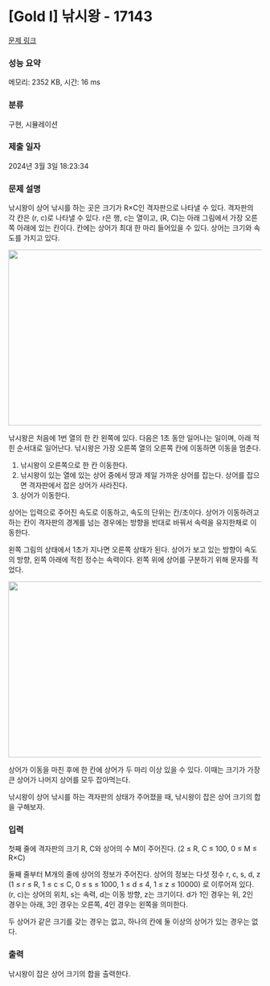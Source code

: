 # [Gold I] 낚시왕 - 17143 

[문제 링크](https://www.acmicpc.net/problem/17143) 

### 성능 요약

메모리: 2352 KB, 시간: 16 ms

### 분류

구현, 시뮬레이션

### 제출 일자

2024년 3월 3일 18:23:34

### 문제 설명

<p>낚시왕이 상어 낚시를 하는 곳은 크기가 R×C인 격자판으로 나타낼 수 있다. 격자판의 각 칸은 (r, c)로 나타낼 수 있다. r은 행, c는 열이고, (R, C)는 아래 그림에서 가장 오른쪽 아래에 있는 칸이다. 칸에는 상어가 최대 한 마리 들어있을 수 있다. 상어는 크기와 속도를 가지고 있다.</p>

<p style="text-align: center;"><img alt="" src="https://upload.acmicpc.net/85c2ccad-e4b8-4397-9bd6-0ec73b0f44f8/-/preview/" style="width: 506px; height: 350px;"></p>

<p>낚시왕은 처음에 1번 열의 한 칸 왼쪽에 있다. 다음은 1초 동안 일어나는 일이며, 아래 적힌 순서대로 일어난다. 낚시왕은 가장 오른쪽 열의 오른쪽 칸에 이동하면 이동을 멈춘다.</p>

<ol>
	<li>낚시왕이 오른쪽으로 한 칸 이동한다.</li>
	<li>낚시왕이 있는 열에 있는 상어 중에서 땅과 제일 가까운 상어를 잡는다. 상어를 잡으면 격자판에서 잡은 상어가 사라진다.</li>
	<li>상어가 이동한다.</li>
</ol>

<p>상어는 입력으로 주어진 속도로 이동하고, 속도의 단위는 칸/초이다. 상어가 이동하려고 하는 칸이 격자판의 경계를 넘는 경우에는 방향을 반대로 바꿔서 속력을 유지한채로 이동한다.</p>

<p>왼쪽 그림의 상태에서 1초가 지나면 오른쪽 상태가 된다. 상어가 보고 있는 방향이 속도의 방향, 왼쪽 아래에 적힌 정수는 속력이다. 왼쪽 위에 상어를 구분하기 위해 문자를 적었다.</p>

<p style="text-align: center;"><img alt="" src="https://upload.acmicpc.net/d03be3c0-057d-47f7-9808-202ae36a3da3/-/preview/" style="width: 1000px; height: 350px;"></p>

<p>상어가 이동을 마친 후에 한 칸에 상어가 두 마리 이상 있을 수 있다. 이때는 크기가 가장 큰 상어가 나머지 상어를 모두 잡아먹는다.</p>

<p>낚시왕이 상어 낚시를 하는 격자판의 상태가 주어졌을 때, 낚시왕이 잡은 상어 크기의 합을 구해보자.</p>

### 입력 

 <p>첫째 줄에 격자판의 크기 R, C와 상어의 수 M이 주어진다. (2 ≤ R, C ≤ 100, 0 ≤ M ≤ R×C)</p>

<p>둘째 줄부터 M개의 줄에 상어의 정보가 주어진다. 상어의 정보는 다섯 정수 r, c, s, d, z (1 ≤ r ≤ R, 1 ≤ c ≤ C, 0 ≤ s ≤ 1000, 1 ≤ d ≤ 4, 1 ≤ z ≤ 10000) 로 이루어져 있다. (r, c)는 상어의 위치, s는 속력, d는 이동 방향, z는 크기이다. d가 1인 경우는 위, 2인 경우는 아래, 3인 경우는 오른쪽, 4인 경우는 왼쪽을 의미한다.</p>

<p>두 상어가 같은 크기를 갖는 경우는 없고, 하나의 칸에 둘 이상의 상어가 있는 경우는 없다.</p>

### 출력 

 <p>낚시왕이 잡은 상어 크기의 합을 출력한다.</p>

